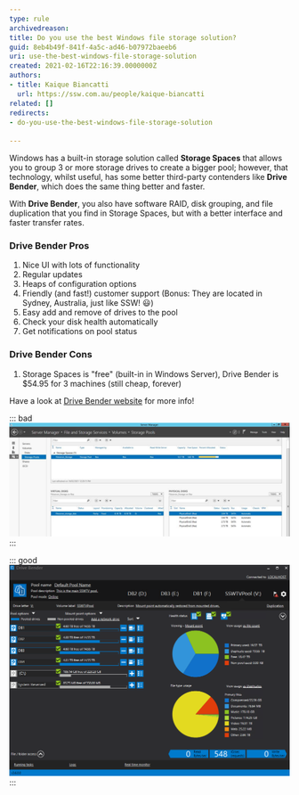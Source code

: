 ```yaml
---
type: rule
archivedreason: 
title: Do you use the best Windows file storage solution?
guid: 8eb4b49f-841f-4a5c-ad46-b07972baeeb6
uri: use-the-best-windows-file-storage-solution
created: 2021-02-16T22:16:39.0000000Z
authors:
- title: Kaique Biancatti
  url: https://ssw.com.au/people/kaique-biancatti
related: []
redirects:
- do-you-use-the-best-windows-file-storage-solution

---
```


Windows has a built-in storage solution called **Storage Spaces** that allows you to group 3 or more storage drives to create a bigger pool; however, that technology, whilst useful, has some better third-party contenders like **Drive Bender**, which does the same thing better and faster.

<!--endintro-->

With **Drive Bender**, you also have software RAID, disk grouping, and file duplication that you find in Storage Spaces, but with a better interface and faster transfer rates.

### Drive Bender Pros

1. Nice UI with lots of functionality
2. Regular updates
3. Heaps of configuration options
4. Friendly (and fast!) customer support (Bonus: They are located in Sydney, Australia, just like SSW! 😃)
5. Easy add and remove of drives to the pool
6. Check your disk health automatically
7. Get notifications on pool status

### Drive Bender Cons

1. Storage Spaces is "free" (built-in in Windows Server), Drive Bender is $54.95 for 3 machines (still cheap, forever)

Have a look at [Drive Bender website](https://www.division-m.com/drivebender/) for more info!

::: bad  
![Figure: Bad example – Bad UI for Storage Spaces](/rules/use-the-best-windows-file-storage-solution/storage-spaces.jpg)  
:::

::: good  
![Figure: Good example – Nice UI for Drive Bender](/rules/use-the-best-windows-file-storage-solution/drive-bender.png)  
:::

